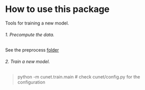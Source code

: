 # How to use this package

Tools for training a new model.

###### 1. Precompute the data.

See the preprocess [folder](https://github.com/gabolsgabs/cunet/tree/master/cunet/preprocess)

###### 2. Train a new model.

> python -m cunet.train.main        # check cunet/config.py for the configuration
